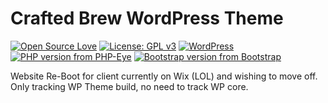 # Crafted Brew WordPress Theme
[![Open Source Love](https://img.shields.io/badge/Open%20Source-%20%E2%9D%A4%20-ff69b4.svg)](https://opensource.org/) [![License: GPL v3](https://img.shields.io/badge/License-GPL%20v3-blue.svg)](https://www.gnu.org/licenses/gpl-3.0) [![WordPress](https://img.shields.io/wordpress/v/akismet.svg)](https://github.com/bkaminski/crafted-brew-wordpress-theme/) [![PHP version from PHP-Eye](https://img.shields.io/php-eye/symfony/symfony.svg)](https://github.com/bkaminski/crafted-brew-wordpress-theme/) [![Bootstrap version from Bootstrap](https://img.shields.io/badge/Bootstrap-v4.0.0-563d7c.svg)](https://getbootstrap.com/)

Website Re-Boot for client currently on Wix (LOL) and wishing to move off. Only tracking WP Theme build, no need to track WP core.
